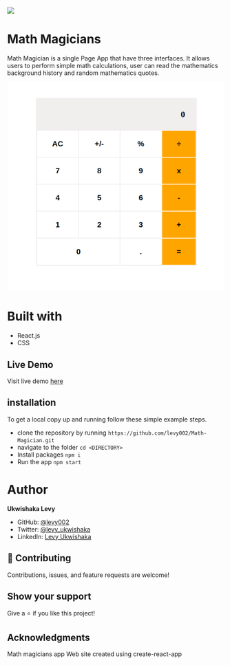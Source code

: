 ![](https://img.shields.io/badge/Microverse-blueviolet)
# Math Magicians
Math Magician is a single Page App that have three interfaces. It allows users to perform simple math calculations, user can read the mathematics background history and random mathematics quotes.

<img src="./images/screenshot.png" alt="App Screenshoot">

# Built with
- React.js
- CSS

## Live Demo
Visit live demo [here](https://math-magician-202.netlify.app/)

## installation

To get a local copy up and running follow these simple example steps.

- clone the repository by running
``` https://github.com/levy002/Math-Magician.git ```
- navigate to the folder
``` cd <DIRECTORY> ```
- Install packages
``` npm i ```
- Run the app
``` npm start ```

# Author
**Ukwishaka Levy**
- GitHub: [@levy002](https://github.com/levy002)
- Twitter: [@levy_ukwishaka](https://twitter.com/levy_ukwishaka)
- LinkedIn: [Levy Ukwishaka](https://www.linkedin.com/in/levy-ukwishaka-405391223)

## :handshake: Contributing
Contributions, issues, and feature requests are welcome!
## Show your support
Give a :star:️ if you like this project!
## Acknowledgments

Math magicians app
Web site created using create-react-app

